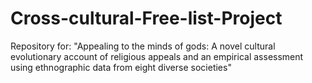 # Cross-cultural-Free-list-Project
Repository for: "Appealing to the minds of gods: A novel cultural evolutionary account of religious appeals and an empirical assessment using ethnographic data from eight diverse societies"
